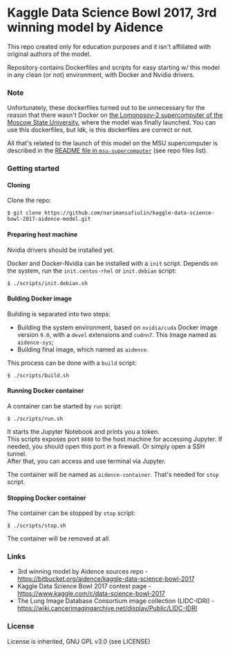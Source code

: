 # Kaggle Data Science Bowl 2017, 3rd winning model by Aidence

This repo created only for education purposes and it isn't affiliated with
original authors of the model.

Repository contains Dockerfiles and scripts for easy starting w/ this model in
any clean (or not) environment, with Docker and Nvidia drivers.

### Note

Unfortunately, these dockerfiles turned out to be unnecessary for the reason
that there wasn't Docker on
[the Lomonosov-2 supercomputer of the Moscow State University](http://parallel.ru/cluster),
where the model was finally launched. You can use this dockerfiles, but Idk, is
this dockerfiles are correct or not.

All that's related to the launch of this model on the MSU supercomputer is
described in the
[README file in `msu-supercomputer`](msu-supercomputer/README.md) (see repo
files list).

### Getting started

#### Cloning

Clone the repo:

```
$ git clone https://github.com/narimansafiulin/kaggle-data-science-bowl-2017-aidence-model.git
```

#### Preparing host machine

Nvidia drivers should be installed yet.

Docker and Docker-Nvidia can be installed with a `init` script. Depends on the
system, run the `init.centos-rhel` or `init.debian` script:

```
$ ./scripts/init.debian.sh
```

#### Bulding Docker image

Building is separated into two steps:
* Building the system environment, based on `nvidia/cuda` Docker image version
`9.0`, with a `devel` extensions and `cudnn7`. This image named as
`aidence-sys`;
* Building final image, which named as `aidence`.

This process can be done with a `build` script:

```
$ ./scripts/build.sh
```

#### Running Docker container

A container can be started by `run` script:

```
$ ./scripts/run.sh
```

It starts the Jupyter Notebook and prints you a token.  
This scripts exposes port `8888` to the host machine for accessing Jupyter. If
needed, you should open this port in a firewall. Or simply open a SSH tunnel.  
After that, you can access and use terminal via Jupyter.

The container will be named as `aidence-container`. That's needed for `stop`
script.

#### Stopping Docker container

The container can be stopped by `stop` script:

```
$ ./scripts/stop.sh
```

The container will be removed at all.

### Links

* 3rd winning model by Aidence sources repo - https://bitbucket.org/aidence/kaggle-data-science-bowl-2017
* Kaggle Data Science Bowl 2017 contest page - https://www.kaggle.com/c/data-science-bowl-2017
* The Lung Image Database Consortium image collection (LIDC-IDRI) - https://wiki.cancerimagingarchive.net/display/Public/LIDC-IDRI

### License

License is inherited, GNU GPL v3.0 (see LICENSE)
